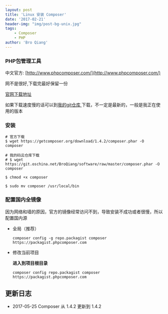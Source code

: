 ```yaml
---
layout: post
title: 'Linux 安装 Composer'
date: '2017-02-21'
header-img: "img/post-bg-unix.jpg"
tags:
    - Composer
    - PHP
author: 'Bro Qiang'
---
```


### PHP包管理工具

中文官方: [http://www.phpcomposer.com/](http://www.phpcomposer.com/)

网不是很好,下载完最好保留一份

[官网下载地址](https://getcomposer.org/download)

如果下载速度慢的话可以到[我的git仓库 ](https://git.oschina.net/BroQiang/software.git) 下载，不一定是最新的，一般是我正在使用的版本


### 安装

```shell
# 官方下载
$ wget https://getcomposer.org/download/1.4.2/composer.phar -O composer

# 我的码云仓库下载
# $ wget https://git.oschina.net/BroQiang/software/raw/master/composer.phar -O composer

$ chmod +x composer

$ sudo mv composer /usr/local/bin

```

### 配置国内全镜像

因为网络和墙的原因，官方的镜像经常访问不到，导致安装不成功或者很慢，所以配置国内源

- 全局（推荐）

    `composer config -g repo.packagist composer https://packagist.phpcomposer.com`

- 修改当前项目

    **进入到项目根目录**

    `composer config repo.packagist composer https://packagist.phpcomposer.com`


## 更新日志

- 2017-05-25 Composer 从 1.4.2 更新到 1.4.2